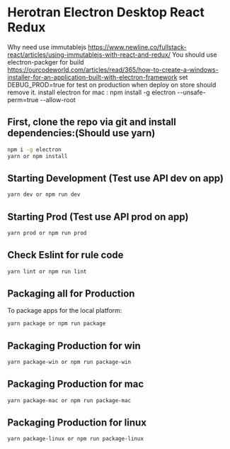 # Herotran Electron Desktop React Redux

Why need use immutablejs
https://www.newline.co/fullstack-react/articles/using-immutablejs-with-react-and-redux/
You should use electron-packger for build
https://ourcodeworld.com/articles/read/365/how-to-create-a-windows-installer-for-an-application-built-with-electron-framework
set DEBUG_PROD=true for test on production when deploy on store should remove it.
install electron for mac : npm install -g electron --unsafe-perm=true --allow-root

## First, clone the repo via git and install dependencies:(Should use yarn)

```bash
npm i -g electron
yarn or npm install 
```

## Starting Development (Test use API dev on app)


```bash
yarn dev or npm run dev
```

## Starting Prod (Test use API prod on app)


```bash
yarn prod or npm run prod
```

## Check Eslint for rule code
```bash
yarn lint or npm run lint
```

## Packaging all for Production

To package apps for the local platform:

```bash
yarn package or npm run package
```

## Packaging Production for win

```bash
yarn package-win or npm run package-win
```

## Packaging Production for mac

```bash
yarn package-mac or npm run package-mac
```

## Packaging Production for linux

```bash
yarn package-linux or npm run package-linux
```
